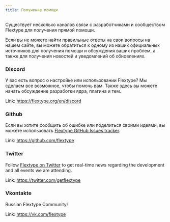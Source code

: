```yaml
---
title: Получение помощи
---
```

Существует несколько каналов связи с разработчиками и сообществом Flextype для получения прямой помощи.

Если вы не можете найти правильные ответы на свои вопросы на нашем сайте, вы можете обратиться к одному из наших официальных источников для получения помощи и обсуждения ваших проблем, а также для получения новостей и уведомлений об обновлениях.

### Discord

У вас есть вопрос о настройке или использовании Flextype? Мы сделаем все возможное, чтобы помочь вам. Также здесь вы можете начать обсуждение разработки ядра, плагина и тем.

Link: <https://flextype.org/en/discord>

### Github

Если вы хотите сообщить об ошибке или поделиться своими идеями, вы можете использовать [Flextype GitHub Issues tracker](https://github.com/flextype/flextype/issues).

Link: <https://github.com/flextype>

### Twitter

Follow [Flextype on Twitter](https://twitter.com/getflextype) to get real-time news regarding the development and all events we are attending.

Link: <https://twitter.com/getflextype>

### Vkontakte

Russian Flextype Community!

Link: <https://vk.com/flextype>
